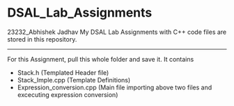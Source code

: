 # DSAL_Lab_Assignments
23232_Abhishek Jadhav My DSAL Lab Assignments with C++ code files are stored in this repository.

---------------------------------------
For this Assignment, pull this whole folder and save it.
It contains 
- Stack.h (Templated Header file)
- Stack_Imple.cpp (Template Definitions)
- Expression_conversion.cpp (Main file importing above two files and excecuting expression conversion)
